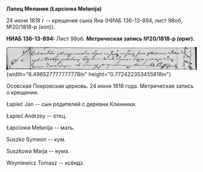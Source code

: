 **Лапец Мелания (Łapciowa Mełanija)**

24 июня 1818 г -- крещение сына Яна (НИАБ 136-13-894, лист 98об,
№20/1818-р (коп)).

**НИАБ 136-13-894:** Лист 98об. **Метрическая запись №20/1818-р
(ориг).**

![](./media/c209f94e581ad96307379dc3d6f5897ea3dfd981.png){width="6.496527777777778in"
height="0.772422353455818in"}

Осовская Покровская церковь. 24 июня 1818 года. Метрическая запись о
крещении.

Łapieć Jan -- сын родителей с деревни Клинники.

Łapieć Andrzey -- отец.

Łapciowa Mełanija -- мать.

Suszko Symeon -- кум.

Suszkowa Marja -- кума.

Woyniewicz Tomasz -- ксёндз.
